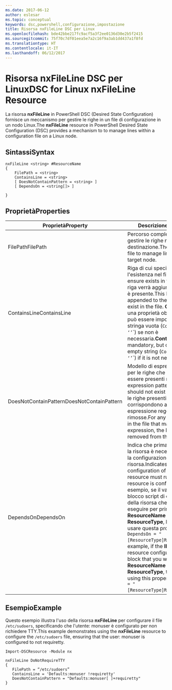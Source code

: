 ```yaml
---
ms.date: 2017-06-12
author: eslesar
ms.topic: conceptual
keywords: dsc,powershell,configurazione,impostazione
title: Risorsa nxFileLine DSC per Linux
ms.openlocfilehash: bde42bbe217fc9acf5a3f2ee0136d30e2b5f2415
ms.sourcegitcommit: 75f70c7df01eea5e7a2c16f9a3ab1dd437a1f8fd
ms.translationtype: HT
ms.contentlocale: it-IT
ms.lasthandoff: 06/12/2017
---
```

# <a name="dsc-for-linux-nxfileline-resource"></a><span data-ttu-id="79ece-103">Risorsa nxFileLine DSC per Linux</span><span class="sxs-lookup"><span data-stu-id="79ece-103">DSC for Linux nxFileLine Resource</span></span>

<span data-ttu-id="79ece-104">La risorsa **nxFileLine** in PowerShell DSC (Desired State Configuration) fornisce un meccanismo per gestire le righe in un file di configurazione in un nodo Linux.</span><span class="sxs-lookup"><span data-stu-id="79ece-104">The **nxFileLine** resource in PowerShell Desired State Configuration (DSC) provides a mechanism to to manage lines within a configuration file on a Linux node.</span></span>

## <a name="syntax"></a><span data-ttu-id="79ece-105">Sintassi</span><span class="sxs-lookup"><span data-stu-id="79ece-105">Syntax</span></span>

```
nxFileLine <string> #ResourceName
{
    FilePath = <string>
    ContainsLine = <string>
    [ DoesNotContainPattern = <string> ]
    [ DependsOn = <string[]> ]

}
```

## <a name="properties"></a><span data-ttu-id="79ece-106">Proprietà</span><span class="sxs-lookup"><span data-stu-id="79ece-106">Properties</span></span>

|  <span data-ttu-id="79ece-107">Proprietà</span><span class="sxs-lookup"><span data-stu-id="79ece-107">Property</span></span> |  <span data-ttu-id="79ece-108">Descrizione</span><span class="sxs-lookup"><span data-stu-id="79ece-108">Description</span></span> | 
|---|---|
| <span data-ttu-id="79ece-109">FilePath</span><span class="sxs-lookup"><span data-stu-id="79ece-109">FilePath</span></span>| <span data-ttu-id="79ece-110">Percorso completo del file in cui gestire le righe nel nodo di destinazione.</span><span class="sxs-lookup"><span data-stu-id="79ece-110">The full path to the file to manage lines in on the target node.</span></span>| 
| <span data-ttu-id="79ece-111">ContainsLine</span><span class="sxs-lookup"><span data-stu-id="79ece-111">ContainsLine</span></span>| <span data-ttu-id="79ece-112">Riga di cui specificare l'esistenza nel file.</span><span class="sxs-lookup"><span data-stu-id="79ece-112">A line to ensure exists in the file.</span></span> <span data-ttu-id="79ece-113">Questa riga verrà aggiunta al file, se non è presente.</span><span class="sxs-lookup"><span data-stu-id="79ece-113">This line will be appended to the file if it does not exist in the file.</span></span> <span data-ttu-id="79ece-114">**ContainsLine** è una proprietà obbligatoria, ma può essere impostata su una stringa vuota (`ContainsLine = ‘’`\`) se non è necessaria.</span><span class="sxs-lookup"><span data-stu-id="79ece-114">**ContainsLine** is mandatory, but can be set to an empty string (`ContainsLine = ‘’`\`) if it is not needed.</span></span>| 
| <span data-ttu-id="79ece-115">DoesNotContainPattern</span><span class="sxs-lookup"><span data-stu-id="79ece-115">DoesNotContainPattern</span></span>| <span data-ttu-id="79ece-116">Modello di espressione regolare per le righe che non devono essere presenti nel file.</span><span class="sxs-lookup"><span data-stu-id="79ece-116">A regular expression pattern for lines that should not exist in the file.</span></span> <span data-ttu-id="79ece-117">Tutte le righe presenti nel file che corrispondono a questa espressione regolare verranno rimosse.</span><span class="sxs-lookup"><span data-stu-id="79ece-117">For any lines that exist in the file that match this regular expression, the line will be removed from the file.</span></span>| 
| <span data-ttu-id="79ece-118">DependsOn</span><span class="sxs-lookup"><span data-stu-id="79ece-118">DependsOn</span></span> | <span data-ttu-id="79ece-119">Indica che prima di configurare la risorsa è necessario eseguire la configurazione di un'altra risorsa.</span><span class="sxs-lookup"><span data-stu-id="79ece-119">Indicates that the configuration of another resource must run before this resource is configured.</span></span> <span data-ttu-id="79ece-120">Ad esempio, se il valore di **ID** del blocco script di configurazione della risorsa che si vuole eseguire per primo è **ResourceName** e il tipo è **ResourceType**, la sintassi per usare questa proprietà è `DependsOn = "[ResourceType]ResourceName"`.</span><span class="sxs-lookup"><span data-stu-id="79ece-120">For example, if the **ID** of the resource configuration script block that you want to run first is **ResourceName** and its type is **ResourceType**, the syntax for using this property is `DependsOn = "[ResourceType]ResourceName"`.</span></span>| 

## <a name="example"></a><span data-ttu-id="79ece-121">Esempio</span><span class="sxs-lookup"><span data-stu-id="79ece-121">Example</span></span>

<span data-ttu-id="79ece-122">Questo esempio illustra l'uso della risorsa **nxFileLine** per configurare il file `/etc/sudoers`, specificando che l'utente: monuser è configurato per non richiedere TTY.</span><span class="sxs-lookup"><span data-stu-id="79ece-122">This example demonstrates using the **nxFileLine** resource to configure the `/etc/sudoers` file, ensuring that the user: monuser is configured to not requiretty.</span></span>

```
Import-DSCResource -Module nx 

nxFileLine DoNotRequireTTY
{
   FilePath = “/etc/sudoers”
   ContainsLine = 'Defaults:monuser !requiretty'
   DoesNotContainPattern = "Defaults:monuser[ ]+requiretty"
} 
```

